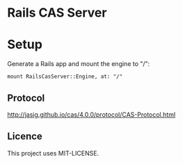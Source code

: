 # Rails CAS Server

# Setup

Generate a Rails app and mount the engine to "/":

```
mount RailsCasServer::Engine, at: "/"
```

## Protocol

http://jasig.github.io/cas/4.0.0/protocol/CAS-Protocol.html

## Licence

This project uses MIT-LICENSE.
